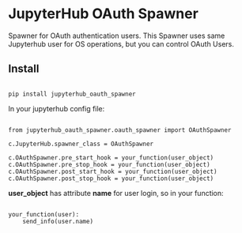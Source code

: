 # JupyterHub OAuth Spawner

Spawner for OAuth authentication users. This Spawner uses same Jupyterhub user for OS operations, but you can control OAuth Users.

## Install

```

pip install jupyterhub_oauth_spawner

```

In your jupyterhub config file:

```

from jupyterhub_oauth_spawner.oauth_spawner import OAuthSpawner

c.JupyterHub.spawner_class = OAuthSpawner

c.OAuthSpawner.pre_start_hook = your_function(user_object)
c.OAuthSpawner.pre_stop_hook = your_function(user_object)
c.OAuthSpawner.post_start_hook = your_function(user_object)
c.OAuthSpawner.post_stop_hook = your_function(user_object)
```

**user_object** has attribute **name** for user login, so in your function:


```

your_function(user):
    send_info(user.name)

```
